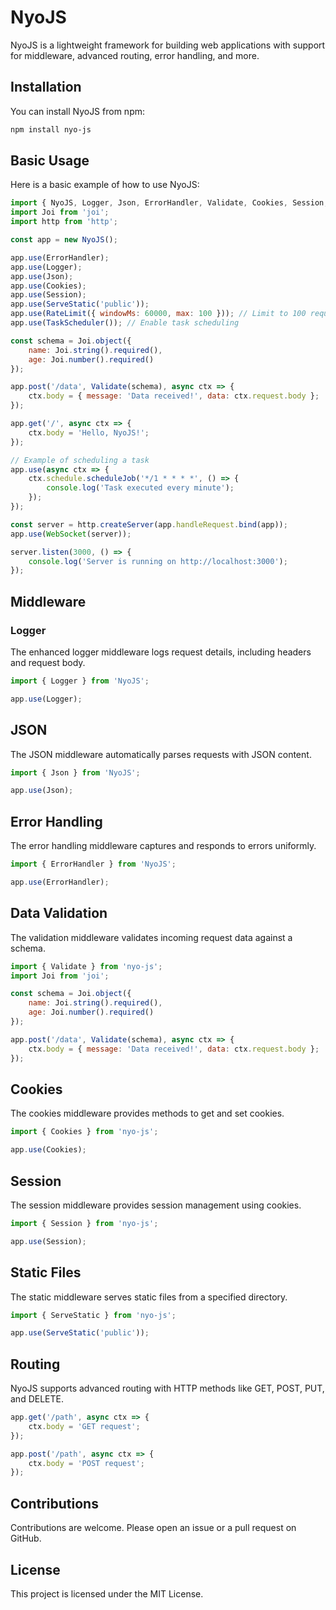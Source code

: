 # NyoJS

NyoJS is a lightweight framework for building web applications with support for middleware, advanced routing, error handling, and more.

## Installation

You can install NyoJS from npm:

```sh
npm install nyo-js
```

## Basic Usage

Here is a basic example of how to use NyoJS:

```javascript
import { NyoJS, Logger, Json, ErrorHandler, Validate, Cookies, Session, ServeStatic, RateLimit, WebSocket } from 'nyo-js';
import Joi from 'joi';
import http from 'http';

const app = new NyoJS();

app.use(ErrorHandler);
app.use(Logger);
app.use(Json);
app.use(Cookies);
app.use(Session);
app.use(ServeStatic('public'));
app.use(RateLimit({ windowMs: 60000, max: 100 })); // Limit to 100 requests per minute
app.use(TaskScheduler()); // Enable task scheduling

const schema = Joi.object({
    name: Joi.string().required(),
    age: Joi.number().required()
});

app.post('/data', Validate(schema), async ctx => {
    ctx.body = { message: 'Data received!', data: ctx.request.body };
});

app.get('/', async ctx => {
    ctx.body = 'Hello, NyoJS!';
});

// Example of scheduling a task
app.use(async ctx => {
    ctx.schedule.scheduleJob('*/1 * * * *', () => {
        console.log('Task executed every minute');
    });
});

const server = http.createServer(app.handleRequest.bind(app));
app.use(WebSocket(server));

server.listen(3000, () => {
    console.log('Server is running on http://localhost:3000');
});
```

## Middleware

### Logger
The enhanced logger middleware logs request details, including headers and request body.

```javascript
import { Logger } from 'NyoJS';

app.use(Logger);
```

## JSON
The JSON middleware automatically parses requests with JSON content.

```javascript
import { Json } from 'NyoJS';

app.use(Json);
```

## Error Handling
The error handling middleware captures and responds to errors uniformly.

```javascript
import { ErrorHandler } from 'NyoJS';

app.use(ErrorHandler);
```

## Data Validation
The validation middleware validates incoming request data against a schema.

```javascript
import { Validate } from 'nyo-js';
import Joi from 'joi';

const schema = Joi.object({
    name: Joi.string().required(),
    age: Joi.number().required()
});

app.post('/data', Validate(schema), async ctx => {
    ctx.body = { message: 'Data received!', data: ctx.request.body };
});
```

## Cookies
The cookies middleware provides methods to get and set cookies.

```javascript
import { Cookies } from 'nyo-js';

app.use(Cookies);
```

## Session
The session middleware provides session management using cookies.

```javascript
import { Session } from 'nyo-js';

app.use(Session);
```

## Static Files
The static middleware serves static files from a specified directory.

```javascript
import { ServeStatic } from 'nyo-js';

app.use(ServeStatic('public'));
```

## Routing
NyoJS supports advanced routing with HTTP methods like GET, POST, PUT, and DELETE.

```javascript
app.get('/path', async ctx => {
    ctx.body = 'GET request';
});

app.post('/path', async ctx => {
    ctx.body = 'POST request';
});
```

## Contributions
Contributions are welcome. Please open an issue or a pull request on GitHub.

## License
This project is licensed under the MIT License.
